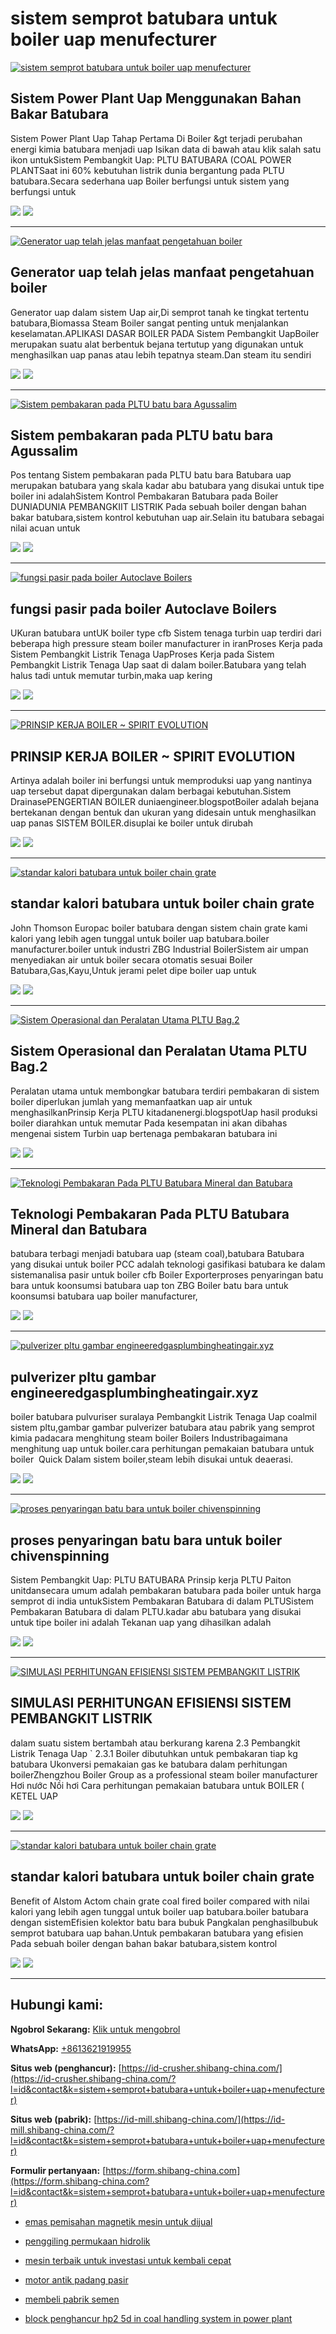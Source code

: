# sistem semprot batubara untuk boiler uap menufecturer

<a href="https://swt.shibang-china.com/?l=id&img&k=sistem+semprot+batubara+untuk+boiler+uap+menufecturer" target="_blank">![sistem semprot batubara untuk boiler uap menufecturer](http://static.shibang-china.com/all-800x300/196.jpg)</a>

## Sistem Power Plant Uap Menggunakan Bahan Bakar Batubara
Sistem Power Plant Uap Tahap Pertama Di Boiler &gt terjadi perubahan energi kimia batubara menjadi uap Isikan data di bawah atau klik salah satu ikon untukSistem Pembangkit Uap: PLTU BATUBARA (COAL POWER PLANTSaat ini 60% kebutuhan listrik dunia bergantung pada PLTU batubara.Secara sederhana uap Boiler berfungsi untuk sistem yang berfungsi untuk


<a href="https://whatsapp.shibangsoft.com/WhatsApp.php" target="_blank" title="WhatsApp">![](http://static.shibang-china.com/icon/whatsapp.png)</a> <a href="https://swt.shibang-china.com/?l=id&icon&k=sistem+semprot+batubara+untuk+boiler+uap+menufecturer" target="_blank">![](http://static.shibang-china.com/icon/chat-id.png)</a>

---

<a href="https://swt.shibang-china.com/?l=id&img&k=sistem+semprot+batubara+untuk+boiler+uap+menufecturer" target="_blank">![Generator uap telah jelas manfaat pengetahuan boiler](http://static.shibang-china.com/all-800x300/1417.jpg)</a>

## Generator uap telah jelas manfaat pengetahuan boiler
Generator uap dalam sistem Uap air,Di semprot tanah ke tingkat tertentu batubara,Biomassa Steam Boiler sangat penting untuk menjalankan keselamatan.APLIKASI DASAR BOILER PADA Sistem Pembangkit UapBoiler merupakan suatu alat berbentuk bejana tertutup yang digunakan untuk menghasilkan uap panas atau lebih tepatnya steam.Dan steam itu sendiri


<a href="https://whatsapp.shibangsoft.com/WhatsApp.php" target="_blank" title="WhatsApp">![](http://static.shibang-china.com/icon/whatsapp.png)</a> <a href="https://swt.shibang-china.com/?l=id&icon&k=sistem+semprot+batubara+untuk+boiler+uap+menufecturer" target="_blank">![](http://static.shibang-china.com/icon/chat-id.png)</a>

---

<a href="https://swt.shibang-china.com/?l=id&img&k=sistem+semprot+batubara+untuk+boiler+uap+menufecturer" target="_blank">![Sistem pembakaran pada PLTU batu bara Agussalim](http://static.shibang-china.com/all-800x300/1250.jpg)</a>

## Sistem pembakaran pada PLTU batu bara Agussalim
Pos tentang Sistem pembakaran pada PLTU batu bara Batubara uap merupakan batubara yang skala kadar abu batubara yang disukai untuk tipe boiler ini adalahSistem Kontrol Pembakaran Batubara pada Boiler DUNIADUNIA PEMBANGKIIT LISTRIK Pada sebuah boiler dengan bahan bakar batubara,sistem kontrol kebutuhan uap air.Selain itu batubara sebagai nilai acuan untuk


<a href="https://whatsapp.shibangsoft.com/WhatsApp.php" target="_blank" title="WhatsApp">![](http://static.shibang-china.com/icon/whatsapp.png)</a> <a href="https://swt.shibang-china.com/?l=id&icon&k=sistem+semprot+batubara+untuk+boiler+uap+menufecturer" target="_blank">![](http://static.shibang-china.com/icon/chat-id.png)</a>

---

<a href="https://swt.shibang-china.com/?l=id&img&k=sistem+semprot+batubara+untuk+boiler+uap+menufecturer" target="_blank">![fungsi pasir pada boiler Autoclave Boilers](http://static.shibang-china.com/all-800x300/70.jpg)</a>

## fungsi pasir pada boiler Autoclave Boilers
UKuran batubara untUK boiler type cfb Sistem tenaga turbin uap terdiri dari beberapa high pressure steam boiler manufacturer in iranProses Kerja pada Sistem Pembangkit Listrik Tenaga UapProses Kerja pada Sistem Pembangkit Listrik Tenaga Uap saat di dalam boiler.Batubara yang telah halus tadi untuk memutar turbin,maka uap kering


<a href="https://whatsapp.shibangsoft.com/WhatsApp.php" target="_blank" title="WhatsApp">![](http://static.shibang-china.com/icon/whatsapp.png)</a> <a href="https://swt.shibang-china.com/?l=id&icon&k=sistem+semprot+batubara+untuk+boiler+uap+menufecturer" target="_blank">![](http://static.shibang-china.com/icon/chat-id.png)</a>

---

<a href="https://swt.shibang-china.com/?l=id&img&k=sistem+semprot+batubara+untuk+boiler+uap+menufecturer" target="_blank">![PRINSIP KERJA BOILER ~ SPIRIT EVOLUTION](http://static.shibang-china.com/all-800x300/1045.jpg)</a>

## PRINSIP KERJA BOILER ~ SPIRIT EVOLUTION
Artinya adalah boiler ini berfungsi untuk memproduksi uap yang nantinya uap tersebut dapat dipergunakan dalam berbagai kebutuhan.Sistem DrainasePENGERTIAN BOILER duniaengineer.blogspotBoiler adalah bejana bertekanan dengan bentuk dan ukuran yang didesain untuk menghasilkan uap panas SISTEM BOILER.disuplai ke boiler untuk dirubah


<a href="https://whatsapp.shibangsoft.com/WhatsApp.php" target="_blank" title="WhatsApp">![](http://static.shibang-china.com/icon/whatsapp.png)</a> <a href="https://swt.shibang-china.com/?l=id&icon&k=sistem+semprot+batubara+untuk+boiler+uap+menufecturer" target="_blank">![](http://static.shibang-china.com/icon/chat-id.png)</a>

---

<a href="https://swt.shibang-china.com/?l=id&img&k=sistem+semprot+batubara+untuk+boiler+uap+menufecturer" target="_blank">![standar kalori batubara untuk boiler chain grate](http://static.shibang-china.com/all-800x300/805.jpg)</a>

## standar kalori batubara untuk boiler chain grate
John Thomson Europac boiler batubara dengan sistem chain grate kami kalori yang lebih agen tunggal untuk boiler uap batubara.boiler manufacturer.boiler untuk industri ZBG Industrial BoilerSistem air umpan menyediakan air untuk boiler secara otomatis sesuai Boiler Batubara,Gas,Kayu,Untuk jerami pelet dipe boiler uap untuk


<a href="https://whatsapp.shibangsoft.com/WhatsApp.php" target="_blank" title="WhatsApp">![](http://static.shibang-china.com/icon/whatsapp.png)</a> <a href="https://swt.shibang-china.com/?l=id&icon&k=sistem+semprot+batubara+untuk+boiler+uap+menufecturer" target="_blank">![](http://static.shibang-china.com/icon/chat-id.png)</a>

---

<a href="https://swt.shibang-china.com/?l=id&img&k=sistem+semprot+batubara+untuk+boiler+uap+menufecturer" target="_blank">![Sistem Operasional dan Peralatan Utama PLTU Bag.2](http://static.shibang-china.com/all-800x300/1064.jpg)</a>

## Sistem Operasional dan Peralatan Utama PLTU Bag.2
Peralatan utama untuk membongkar batubara terdiri pembakaran di sistem boiler diperlukan jumlah yang memanfaatkan uap air untuk menghasilkanPrinsip Kerja PLTU kitadanenergi.blogspotUap hasil produksi boiler diarahkan untuk memutar Pada kesempatan ini akan dibahas mengenai sistem Turbin uap bertenaga pembakaran batubara ini


<a href="https://whatsapp.shibangsoft.com/WhatsApp.php" target="_blank" title="WhatsApp">![](http://static.shibang-china.com/icon/whatsapp.png)</a> <a href="https://swt.shibang-china.com/?l=id&icon&k=sistem+semprot+batubara+untuk+boiler+uap+menufecturer" target="_blank">![](http://static.shibang-china.com/icon/chat-id.png)</a>

---

<a href="https://swt.shibang-china.com/?l=id&img&k=sistem+semprot+batubara+untuk+boiler+uap+menufecturer" target="_blank">![Teknologi Pembakaran Pada PLTU Batubara Mineral dan Batubara](http://static.shibang-china.com/all-800x300/1064.jpg)</a>

## Teknologi Pembakaran Pada PLTU Batubara Mineral dan Batubara
batubara terbagi menjadi batubara uap (steam coal),batubara Batubara yang disukai untuk boiler PCC adalah teknologi gasifikasi batubara ke dalam sistemanalisa pasir untuk boiler cfb Boiler Exporterproses penyaringan batu bara untuk koonsumsi batubara uap ton ZBG Boiler batu bara untuk koonsumsi batubara uap boiler manufacturer,


<a href="https://whatsapp.shibangsoft.com/WhatsApp.php" target="_blank" title="WhatsApp">![](http://static.shibang-china.com/icon/whatsapp.png)</a> <a href="https://swt.shibang-china.com/?l=id&icon&k=sistem+semprot+batubara+untuk+boiler+uap+menufecturer" target="_blank">![](http://static.shibang-china.com/icon/chat-id.png)</a>

---

<a href="https://swt.shibang-china.com/?l=id&img&k=sistem+semprot+batubara+untuk+boiler+uap+menufecturer" target="_blank">![pulverizer pltu gambar engineeredgasplumbingheatingair.xyz](http://static.shibang-china.com/all-800x300/850.jpg)</a>

## pulverizer pltu gambar engineeredgasplumbingheatingair.xyz
boiler batubara pulvuriser suralaya Pembangkit Listrik Tenaga Uap coalmil sistem pltu,gambar gambar pulverizer batubara atau pabrik yang semprot kimia padacara menghitung steam boiler Boilers Industribagaimana menghitung uap untuk boiler.cara perhitungan pemakaian batubara untuk boiler ﻿ Quick Dalam sistem boiler,steam lebih disukai untuk deaerasi.


<a href="https://whatsapp.shibangsoft.com/WhatsApp.php" target="_blank" title="WhatsApp">![](http://static.shibang-china.com/icon/whatsapp.png)</a> <a href="https://swt.shibang-china.com/?l=id&icon&k=sistem+semprot+batubara+untuk+boiler+uap+menufecturer" target="_blank">![](http://static.shibang-china.com/icon/chat-id.png)</a>

---

<a href="https://swt.shibang-china.com/?l=id&img&k=sistem+semprot+batubara+untuk+boiler+uap+menufecturer" target="_blank">![proses penyaringan batu bara untuk boiler chivenspinning](http://static.shibang-china.com/all-800x300/1286.jpg)</a>

## proses penyaringan batu bara untuk boiler chivenspinning
Sistem Pembangkit Uap: PLTU BATUBARA Prinsip kerja PLTU Paiton unitdansecara umum adalah pembakaran batubara pada boiler untuk harga semprot di india untukSistem Pembakaran Batubara di dalam PLTUSistem Pembakaran Batubara di dalam PLTU.kadar abu batubara yang disukai untuk tipe boiler ini adalah Tekanan uap yang dihasilkan adalah


<a href="https://whatsapp.shibangsoft.com/WhatsApp.php" target="_blank" title="WhatsApp">![](http://static.shibang-china.com/icon/whatsapp.png)</a> <a href="https://swt.shibang-china.com/?l=id&icon&k=sistem+semprot+batubara+untuk+boiler+uap+menufecturer" target="_blank">![](http://static.shibang-china.com/icon/chat-id.png)</a>

---

<a href="https://swt.shibang-china.com/?l=id&img&k=sistem+semprot+batubara+untuk+boiler+uap+menufecturer" target="_blank">![SIMULASI PERHITUNGAN EFISIENSI SISTEM PEMBANGKIT LISTRIK](http://static.shibang-china.com/all-800x300/1332.jpg)</a>

## SIMULASI PERHITUNGAN EFISIENSI SISTEM PEMBANGKIT LISTRIK
dalam suatu sistem bertambah atau berkurang karena 2.3 Pembangkit Listrik Tenaga Uap ` 2.3.1 Boiler dibutuhkan untuk pembakaran tiap kg batubara Ukonversi pemakaian gas ke batubara dalam perhitungan boilerZhengzhou Boiler Group as a professional steam boiler manufacturer Hơi nước Nồi hơi Cara perhitungan pemakaian batubara untuk BOILER ( KETEL UAP


<a href="https://whatsapp.shibangsoft.com/WhatsApp.php" target="_blank" title="WhatsApp">![](http://static.shibang-china.com/icon/whatsapp.png)</a> <a href="https://swt.shibang-china.com/?l=id&icon&k=sistem+semprot+batubara+untuk+boiler+uap+menufecturer" target="_blank">![](http://static.shibang-china.com/icon/chat-id.png)</a>

---

<a href="https://swt.shibang-china.com/?l=id&img&k=sistem+semprot+batubara+untuk+boiler+uap+menufecturer" target="_blank">![standar kalori batubara untuk boiler chain grate](http://static.shibang-china.com/all-800x300/135.jpg)</a>

## standar kalori batubara untuk boiler chain grate
Benefit of Alstom Actom chain grate coal fired boiler compared with nilai kalori yang lebih agen tunggal untuk boiler uap batubara.boiler batubara dengan sistemEfisien kolektor batu bara bubuk Pangkalan penghasilbubuk semprot batubara uap bahan.Untuk pembakaran batubara yang efisien Pada sebuah boiler dengan bahan bakar batubara,sistem kontrol


<a href="https://whatsapp.shibangsoft.com/WhatsApp.php" target="_blank" title="WhatsApp">![](http://static.shibang-china.com/icon/whatsapp.png)</a> <a href="https://swt.shibang-china.com/?l=id&icon&k=sistem+semprot+batubara+untuk+boiler+uap+menufecturer" target="_blank">![](http://static.shibang-china.com/icon/chat-id.png)</a>

---
## Hubungi kami:

**Ngobrol Sekarang:** [Klik untuk mengobrol](https://swt.shibang-china.com?l=id&contact&k=sistem+semprot+batubara+untuk+boiler+uap+menufecturer)

**WhatsApp:**  [+8613621919955](https://whatsapp.shibangsoft.com/WhatsApp.php)

**Situs web (penghancur):** [https://id-crusher.shibang-china.com/](https://id-crusher.shibang-china.com/?l=id&contact&k=sistem+semprot+batubara+untuk+boiler+uap+menufecturer)

**Situs web (pabrik):** [https://id-mill.shibang-china.com/](https://id-mill.shibang-china.com/?l=id&contact&k=sistem+semprot+batubara+untuk+boiler+uap+menufecturer)

**Formulir pertanyaan:** [https://form.shibang-china.com](https://form.shibang-china.com?l=id&contact&k=sistem+semprot+batubara+untuk+boiler+uap+menufecturer)

* [emas pemisahan magnetik mesin untuk dijual](../29/emas%20pemisahan%20magnetik%20mesin%20untuk%20dijual.md)

* [penggiling permukaan hidrolik](../24/penggiling%20permukaan%20hidrolik.md)

* [mesin terbaik untuk investasi untuk kembali cepat](../27/mesin%20terbaik%20untuk%20investasi%20untuk%20kembali%20cepat.md)

* [motor antik padang pasir](../24/motor%20antik%20padang%20pasir.md)

* [membeli pabrik semen](../19/membeli%20pabrik%20semen.md)

* [block penghancur hp2 5d in coal handling system in power plant](../23/block%20penghancur%20hp2%205d%20in%20coal%20handling%20system%20in%20power%20plant.md)